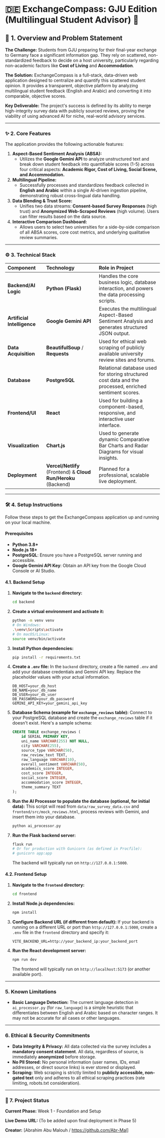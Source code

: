 # 🇩🇪 ExchangeCompass: GJU Edition (Multilingual Student Advisor) 🧭

## 🚀 1. Overview and Problem Statement

**The Challenge:** Students from GJU preparing for their final-year exchange to Germany face a significant information gap. They rely on scattered, non-standardized feedback to decide on a host university, particularly regarding non-academic factors like **Cost of Living** and **Accommodation**.

**The Solution:** ExchangeCompass is a full-stack, data-driven web application designed to centralize and quantify this scattered student opinion. It provides a transparent, objective platform by analyzing multilingual student feedback (English and Arabic) and converting it into comparable, objective scores.

**Key Deliverable:** The project's success is defined by its ability to merge high-integrity survey data with publicly sourced reviews, proving the viability of using advanced AI for niche, real-world advisory services.

---

### ✨ 2. Core Features

The application provides the following actionable features:

1.  **Aspect-Based Sentiment Analysis (ABSA):**
    * Utilizes the **Google Gemini API** to analyze unstructured text and break down student feedback into quantifiable scores (1-5) across four critical aspects: **Academic Rigor, Cost of Living, Social Scene, and Accommodation.**
2.  **Multilingual Pipeline:**
    * Successfully processes and standardizes feedback collected in **English and Arabic** within a single AI-driven ingestion pipeline, demonstrating robust cross-lingual data handling.
3.  **Data Blending & Trust Score:**
    * Unifies two data streams: **Consent-based Survey Responses** (high trust) and **Anonymized Web-Scraped Reviews** (high volume). Users can filter results based on the data source.
4.  **Interactive Comparison Dashboard:**
    * Allows users to select two universities for a side-by-side comparison of all ABSA scores, core cost metrics, and underlying qualitative review summaries.

---

### ⚙️ 3. Technical Stack

| Component | Technology | Role in Project |
| :--- | :--- | :--- |
| **Backend/AI Logic** | **Python (Flask)** | Handles the core business logic, database interaction, and powers the data processing scripts. |
| **Artificial Intelligence** | **Google Gemini API** | Executes the multilingual Aspect-Based Sentiment Analysis and generates structured JSON output. |
| **Data Acquisition** | **BeautifulSoup** / **Requests** | Used for ethical web scraping of publicly available university review sites and forums. |
| **Database** | **PostgreSQL** | Relational database used for storing structured cost data and the processed, enriched sentiment scores. |
| **Frontend/UI** | **React** | Used for building a component-based, responsive, and interactive user interface. |
| **Visualization** | **Chart.js** | Used to generate dynamic Comparative Bar Charts and Radar Diagrams for visual insights. |
| **Deployment** | **Vercel/Netlify** (Frontend) & **Cloud Run/Heroku** (Backend) | Planned for a professional, scalable live deployment. |

---

### 🛠️ 4. Setup Instructions

Follow these steps to get the ExchangeCompass application up and running on your local machine.

#### Prerequisites

*   **Python 3.8+**
*   **Node.js 18+**
*   **PostgreSQL**: Ensure you have a PostgreSQL server running and accessible.
*   **Google Gemini API Key**: Obtain an API key from the Google Cloud Console or AI Studio.

#### 4.1. Backend Setup

1.  **Navigate to the `backend` directory:**
    ```bash
    cd backend
    ```

2.  **Create a virtual environment and activate it:**
    ```bash
    python -m venv venv
    # On Windows:
    .\venv\Scripts\activate
    # On macOS/Linux:
    source venv/bin/activate
    ```

3.  **Install Python dependencies:**
    ```bash
    pip install -r requirements.txt
    ```

4.  **Create a `.env` file:**
    In the `backend` directory, create a file named `.env` and add your database credentials and Gemini API key. Replace the placeholder values with your actual information.
    ```
    DB_HOST=your_db_host
    DB_NAME=your_db_name
    DB_USER=your_db_user
    DB_PASSWORD=your_db_password
    GEMINI_API_KEY=your_gemini_api_key
    ```

5.  **Database Schema (example for `exchange_reviews` table):**
    Connect to your PostgreSQL database and create the `exchange_reviews` table if it doesn't exist. Here's a sample schema:
    ```sql
    CREATE TABLE exchange_reviews (
        id SERIAL PRIMARY KEY,
        uni_name VARCHAR(255) NOT NULL,
        city VARCHAR(255),
        source_type VARCHAR(50),
        raw_review_text TEXT,
        raw_language VARCHAR(10),
        overall_sentiment VARCHAR(50),
        academics_score INTEGER,
        cost_score INTEGER,
        social_score INTEGER,
        accommodation_score INTEGER,
        theme_summary TEXT
    );
    ```

6.  **Run the AI Processor to populate the database (optional, for initial data):**
    This script will read from `data/raw_survey_data.csv` and `frontend/src/mock_reviews.html`, process reviews with Gemini, and insert them into your database.
    ```bash
    python ai_processor.py
    ```

7.  **Run the Flask backend server:**
    ```bash
    flask run
    # Or for production with Gunicorn (as defined in Procfile):
    # gunicorn app:app
    ```
    The backend will typically run on `http://127.0.0.1:5000`.

#### 4.2. Frontend Setup

1.  **Navigate to the `frontend` directory:**
    ```bash
    cd frontend
    ```

2.  **Install Node.js dependencies:**
    ```bash
    npm install
    ```

3.  **Configure Backend URL (if different from default):**
    If your backend is running on a different URL or port than `http://127.0.0.1:5000`, create a `.env` file in the `frontend` directory and specify it:
    ```
    VITE_BACKEND_URL=http://your_backend_ip:your_backend_port
    ```

4.  **Run the React development server:**
    ```bash
    npm run dev
    ```
    The frontend will typically run on `http://localhost:5173` (or another available port).

---

### 5. Known Limitations

*   **Basic Language Detection:** The current language detection in `ai_processor.py` (for `raw_language`) is a simple heuristic that differentiates between English and Arabic based on character ranges. It may not be accurate for all cases or other languages.

---

### 6. Ethical & Security Commitments

* **Data Integrity & Privacy:** All data collected via the survey includes a **mandatory consent statement**. All data, regardless of source, is immediately **anonymized** before storage.
* **No PII Stored:** No personal information (user names, IDs, email addresses, or direct source links) is ever stored or displayed.
* **Scraping:** Web scraping is strictly limited to **publicly accessible, non-gated text** only and adheres to all ethical scraping practices (rate limiting, robots.txt consideration).

---

### 🔮 7. Project Status

**Current Phase:** Week 1 - Foundation and Setup

**Live Demo URL:** (To be added upon final deployment in Phase 5)

**Creator:** [Abrahim Abu Malouh / https://github.com/Abr-Mal]
